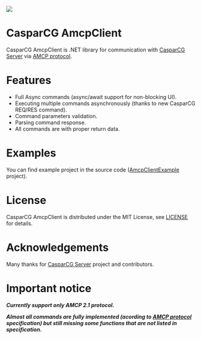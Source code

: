 [![](https://ci.appveyor.com/api/projects/status/github/stilsoft/CasparCG.AmcpClient?svg=true&retina=true)](https://ci.appveyor.com/project/sasestil/casparcg-amcpclient)

# CasparCG AmcpClient
CasparCG AmcpClient is .NET library for communication with [CasparCG Server](https://github.com/CasparCG/Server) via [AMCP protocol](http://casparcg.com/wiki/CasparCG_2.1_AMCP_Protocol).

# Features
* Full Async commands (async/await support for non-blocking UI).
* Executing multiple commands asynchronously (thanks to new CasparCG REQ/RES command).
* Command parameters validation.
* Parsing command response.
* All commands are with proper return data.

# Examples
You can find example project in the source code ([AmcpClientExample](https://github.com/StilSoft/CasparCG.AmcpClient/tree/master/AmcpClientExample) project).

# License
CasparCG AmcpClient is distributed under the MIT License, see [LICENSE](LICENSE?raw=true) for details.

# Acknowledgements
Many thanks for [CasparCG Server](https://github.com/CasparCG/Server) project and contributors.

# Important notice
**_Currently support only AMCP 2.1 protocol._**

**_Almost all commands are fully implemented (acording to [AMCP protocol](http://casparcg.com/wiki/CasparCG_2.1_AMCP_Protocol) specification) but still missing some functions that are not listed in specification._**
